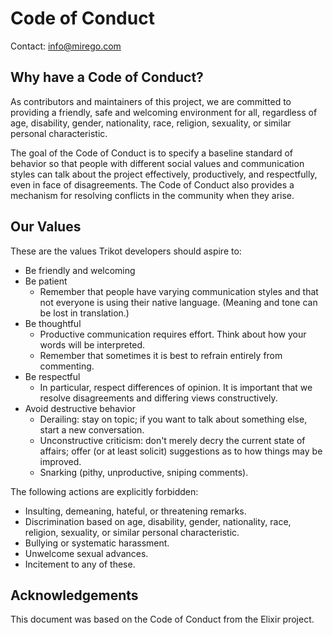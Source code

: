 # Code of Conduct

Contact: info@mirego.com

## Why have a Code of Conduct?

As contributors and maintainers of this project, we are committed to providing a friendly, safe and welcoming environment for all, regardless of age, disability, gender, nationality, race, religion, sexuality, or similar personal characteristic.

The goal of the Code of Conduct is to specify a baseline standard of behavior so that people with different social values and communication styles can talk about the project effectively, productively, and respectfully, even in face of disagreements. The Code of Conduct also provides a mechanism for resolving conflicts in the community when they arise.

## Our Values

These are the values Trikot developers should aspire to:

- Be friendly and welcoming
- Be patient
    - Remember that people have varying communication styles and that not everyone is using their native language. (Meaning and tone can be lost in translation.)
- Be thoughtful
    - Productive communication requires effort. Think about how your words will be interpreted.
    - Remember that sometimes it is best to refrain entirely from commenting.
- Be respectful
    - In particular, respect differences of opinion. It is important that we resolve disagreements and differing views constructively.
- Avoid destructive behavior
    - Derailing: stay on topic; if you want to talk about something else, start a new conversation.
    - Unconstructive criticism: don't merely decry the current state of affairs; offer (or at least solicit) suggestions as to how things may be improved.
    - Snarking (pithy, unproductive, sniping comments).

The following actions are explicitly forbidden:

- Insulting, demeaning, hateful, or threatening remarks.
- Discrimination based on age, disability, gender, nationality, race, religion, sexuality, or similar personal characteristic.
- Bullying or systematic harassment.
- Unwelcome sexual advances.
- Incitement to any of these.

## Acknowledgements

This document was based on the Code of Conduct from the Elixir project.